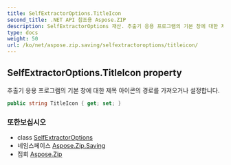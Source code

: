 ```yaml
---
title: SelfExtractorOptions.TitleIcon
second_title: .NET API 참조용 Aspose.ZIP
description: SelfExtractorOptions 재산. 추출기 응용 프로그램의 기본 창에 대한 제목 아이콘의 경로를 가져오거나 설정합니다.
type: docs
weight: 50
url: /ko/net/aspose.zip.saving/selfextractoroptions/titleicon/
---
```

## SelfExtractorOptions.TitleIcon property

추출기 응용 프로그램의 기본 창에 대한 제목 아이콘의 경로를 가져오거나 설정합니다.

```csharp
public string TitleIcon { get; set; }
```

### 또한보십시오

* class [SelfExtractorOptions](../)
* 네임스페이스 [Aspose.Zip.Saving](../../selfextractoroptions/)
* 집회 [Aspose.Zip](../../../)


